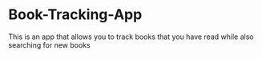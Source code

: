 # Book-Tracking-App
This is an app that allows you to track books that you have read while also searching for new books